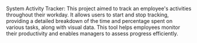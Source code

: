 System Activity Tracker: This project aimed to track an employee's activities throughout their workday. It allows users to start and stop tracking, providing a detailed breakdown of the time and percentage spent on various tasks, along with visual data. This tool helps employees monitor their productivity and enables managers to assess progress efficiently.
